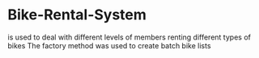 # Bike-Rental-System
is used to deal with different levels of members renting different types of bikes
The factory method was used to create batch bike lists
